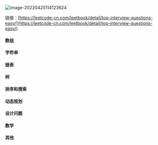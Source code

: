 ![image-20220425114123624](https://gitee.com/JKcoding/imgs/raw/master/img01/image-20220425114123624.png)

链接：[https://leetcode-cn.com/leetbook/detail/top-interview-questions-easy/](https://leetcode-cn.com/leetbook/detail/top-interview-questions-easy/)

#### 数组

#### 字符串

#### 链表

#### 树

#### 排序和搜索

#### 动态规划

#### 设计问题

#### 数学

#### 其他